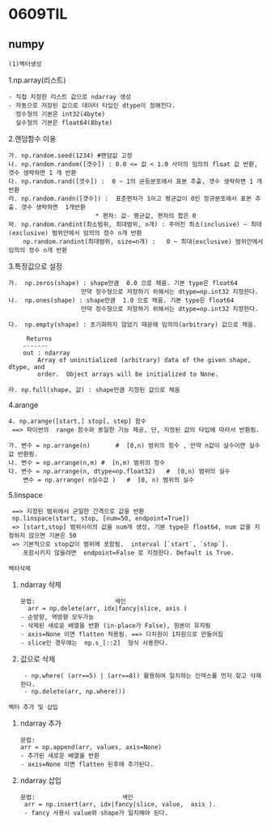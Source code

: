 # 0609TIL 

## numpy

```(1)벡터생성```

1.np.array(리스트)

    - 직접 지정한 리스트 값으로 ndarray 생성
    - 자동으로 저장된 값으로 데이터 타입인 dtype이 정해진다.
      정수형의 기본은 int32(4byte)
      실수형의 기본은 float64(8byte)

2.랜덤함수 이용

    가. np.random.seed(1234) #랜덤값 고정
    나. np.random.random([갯수]) : 0.0 <= 값 < 1.0 사이의 임의의 float 값 반환, 갯수 생략하면 1 개 반환
    다. np.random.rand([갯수]) :  0 ~ 1의 균등분포에서 표본 추출, 갯수 생략하면 1 개 반환
    라. np.random.randn([갯수]) :  표준편차가 1이고 평균값이 0인 정규분포에서 표본 추출. 갯수 생략하면  1개반환
                            * 편차: 값- 평균값, 편차의 합은 0
    마. np.random.randint(최소범위, 최대범위, n개) : 주어진 최소(inclusive) ~ 최대(exclusive) 범위안에서 임의의 정수 n개 반환
        np.random.randint(최대범위, size=n개) :   0 ~ 최대(exclusive) 범위안에서 임의의 정수 n개 반환

3.특정값으로 설정

    가.  np.zeros(shape) : shape만큼  0.0 으로 채움. 기본 type은 float64
                        만약 정수형으로 저장하기 위해서는 dtype=np.int32 지정한다.
    나.  np.ones(shape) : shape만큼  1.0 으로 채움. 기본 type은 float64
                        만약 정수형으로 저장하기 위해서는 dtype=np.int32 지정한다.

    다.  np.empty(shape) : 초기화하지 않았기 때문에 임의의(arbitrary) 값으로 채움.

         Returns
        -------
        out : ndarray
            Array of uninitialized (arbitrary) data of the given shape, dtype, and
            order.  Object arrays will be initialized to None.
            
    라. np.full(shape, 값) : shape만큼 지정된 값으로 채움

4.arange

    4. np.arange([start,] stop[, step] 함수
     ==> 파이썬의  range 함수와 동일한 기능 제공, 단, 지정된 값의 타입에 따라서 반환됨.

    가. 변수 = np.arrange(n)		#  [0,n) 범위의 정수 , 만약 n값이 실수이면 실수값 반환됨.
	나. 변수 = np.arrange(n,m)	#  [n,m) 범위의 정수
	다. 변수 = np.arrange(n, dtype=np.float32)   #  [0,n) 범위의 실수
        변수 = np.arrange( n실수값 )   #  [0, n) 범위의 실수

5.linspace

     ==> 지정된 범위에서 균일한 간격으로 값을 반환
     np.linspace(start, stop, [num=50, endpoint=True])
     => [start,stop] 범위사이의 값을 num개 생성, 기본 type은 float64, num 값을 지정하지 않으면 기본은 50
     => 기본적으로 stop값이 범위에 포함됨.  interval [`start`, `stop`].
        포함시키지 않을려면  endpoint=False 로 지정한다. Default is True.

```벡터삭제```

1. ndarray 삭제


       문법:                      색인
         arr = np.delete(arr, idx|fancy|slice, axis )
       - 순방향, 역방향 모두가능
       - 삭제된 새로운 배열을 반환 (in-place가 False), 원본이 유지됨
       - axis=None 이면 flatten 적용됨. ==> 다차원이 1차원으로 만들어짐
       - slice인 경우에는  np.s_[::2]  형식 사용한다.
      
2. 값으로 삭제

        - np.where( (arr==5) | (arr==8)) 활용하여 일치하는 인덱스를 먼저 찾고 삭제한다.
        - np.delete(arr, np.where())

```벡터 추가 및 삽입```

 1. ndarray 추가

        문법:
        arr = np.append(arr, values, axis=None)
        - 추가된 새로운 배열을 반환
        - axis=None 이면 flatten 된후에 추가된다.

 2. ndarray 삽입
 
        문법:                        색인
         arr = np.insert(arr, idx|fancy|slice, value,  axis ).
         - fancy 사용시 value와 shape가 일치해야 된다.